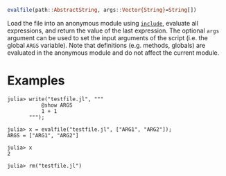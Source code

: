 ```julia
evalfile(path::AbstractString, args::Vector{String}=String[])
```

Load the file into an anonymous module using [`include`](@ref), evaluate all expressions, and return the value of the last expression. The optional `args` argument can be used to set the input arguments of the script (i.e. the global `ARGS` variable). Note that definitions (e.g. methods, globals) are evaluated in the anonymous module and do not affect the current module.

# Examples

```jldoctest
julia> write("testfile.jl", """
           @show ARGS
           1 + 1
       """);

julia> x = evalfile("testfile.jl", ["ARG1", "ARG2"]);
ARGS = ["ARG1", "ARG2"]

julia> x
2

julia> rm("testfile.jl")
```
